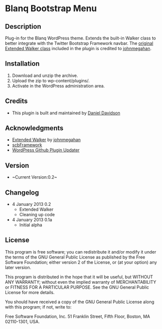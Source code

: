 # Blanq Bootstrap Menu

## Description

Plug-in for the Blanq WordPress theme. Extends the built-in Walker class to better integrate with the Twitter Bootstrap Framework navbar. The [original Extended Walker class](https://gist.github.com/1597994) included in the plugin is credited to [johnmegahan](https://gist.github.com/johnmegahan).

## Installation

1. Download and unzip the archive.
2. Upload the zip to wp-content/plugins/.
3. Activate in the WordPress administration area.

## Credits

* This plugin is built and maintained by [Daniel Davidson](https://github.com/da-n/)

## Acknowledgments

* [Extended Walker](https://gist.github.com/1597994) by [johnmegahan](https://gist.github.com/johnmegahan)
* [scbFramework](https://github.com/scribu/wp-scb-framework/wiki)
* [WordPress Github Plugin Updater](https://github.com/jkudish/WordPress-GitHub-Plugin-Updater)

## Version

* ~Current Version:0.2~

## Changelog

* 4 January 2013 0.2
    * Extended Walker
    * Cleaning up code
* 4 January 2013 0.1a
    * Initial alpha
    
## License

This program is free software; you can redistribute it and/or modify it under the terms of the GNU General Public License as published by the Free Software Foundation; either version 2 of the License, or (at your option) any later version.

This program is distributed in the hope that it will be useful, but WITHOUT ANY WARRANTY; without even the implied warranty of MERCHANTABILITY or FITNESS FOR A PARTICULAR PURPOSE. See the GNU General Public License for more details.

You should have received a copy of the GNU General Public License along with this program; if not, write to:

Free Software Foundation, Inc. 51 Franklin Street, Fifth Floor, Boston, MA 02110-1301, USA.